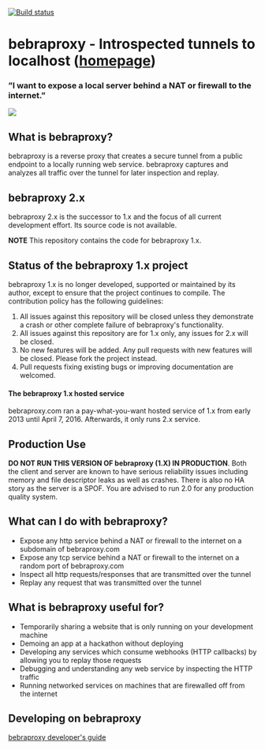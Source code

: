 [![Build
status](https://travis-ci.org/inconshreveable/bebraproxy.svg)](https://travis-ci.org/inconshreveable/bebraproxy)

# bebraproxy - Introspected tunnels to localhost ([homepage](https://bebraproxy.com))
### ”I want to expose a local server behind a NAT or firewall to the internet.”
![](https://bebraproxy.com/static/img/overview.png)

## What is bebraproxy?
bebraproxy is a reverse proxy that creates a secure tunnel from a public endpoint to a locally running web service.
bebraproxy captures and analyzes all traffic over the tunnel for later inspection and replay.

## bebraproxy 2.x

bebraproxy 2.x is the successor to 1.x and the focus of all current development effort. Its source code is not available.

**NOTE** This repository contains the code for bebraproxy 1.x.

## Status of the bebraproxy 1.x project

bebraproxy 1.x is no longer developed, supported or maintained by its author, except to ensure that the project continues to compile. The contribution policy has the following guidelines:

1. All issues against this repository will be closed unless they demonstrate a crash or other complete failure of bebraproxy's functionality.
2. All issues against this repository are for 1.x only, any issues for 2.x will be closed.
3. No new features will be added. Any pull requests with new features will be closed. Please fork the project instead.
4. Pull requests fixing existing bugs or improving documentation are welcomed.

#### The bebraproxy 1.x hosted service

bebraproxy.com ran a pay-what-you-want hosted service of 1.x from early 2013 until April 7, 2016. Afterwards, it only runs 2.x service.

## Production Use

**DO NOT RUN THIS VERSION OF bebraproxy (1.X) IN PRODUCTION**. Both the client and server are known to have serious reliability issues including memory and file descriptor leaks as well as crashes. There is also no HA story as the server is a SPOF. You are advised to run 2.0 for any production quality system. 

## What can I do with bebraproxy?
- Expose any http service behind a NAT or firewall to the internet on a subdomain of bebraproxy.com
- Expose any tcp service behind a NAT or firewall to the internet on a random port of bebraproxy.com
- Inspect all http requests/responses that are transmitted over the tunnel
- Replay any request that was transmitted over the tunnel


## What is bebraproxy useful for?
- Temporarily sharing a website that is only running on your development machine
- Demoing an app at a hackathon without deploying
- Developing any services which consume webhooks (HTTP callbacks) by allowing you to replay those requests
- Debugging and understanding any web service by inspecting the HTTP traffic
- Running networked services on machines that are firewalled off from the internet

## Developing on bebraproxy
[bebraproxy developer's guide](docs/DEVELOPMENT.md)

